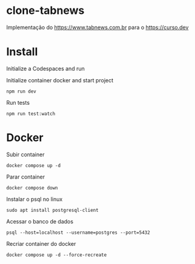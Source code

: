 # clone-tabnews

Implementação do https://www.tabnews.com.br para o https://curso.dev

# Install

Initialize a Codespaces and run

Initialize container docker and start project

```
npm run dev
```

Run tests

```
npm run test:watch
```

# Docker

Subir container

```
docker compose up -d
```

Parar container

```
docker compose down
```

Instalar o psql no linux

```
sudo apt install postgresql-client
```

Acessar o banco de dados

```
psql --host=localhost --username=postgres --port=5432
```

Recriar container do docker

```
docker compose up -d --force-recreate
```
